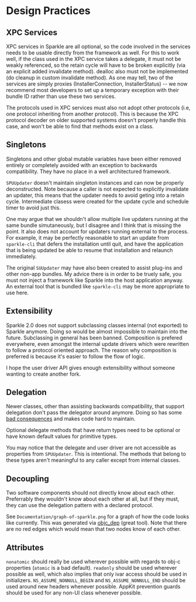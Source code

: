 # Design Practices

## XPC Services

XPC services in Sparkle are all optional, so the code involved in the services needs to be usable directly from the framework as well. For this to work well, if the class used in the XPC service takes a delegate, it must not be weakly referenced, so the retain cycle will have to be broken explicitly (via an explicit added invalidate method). dealloc also must not be implemented (do cleanup in custom invalidate method). As one may tell, two of the services are simply proxies (InstallerConnection, InstallerStatus) -- we now recommend most developers to set up a temporary exception with their bundle ID rather than use these two services.

The protocols used in XPC services must also not adopt other protocols (i.e, one protocol inheriting from another protocol). This is because the XPC protocol decoder on older supported systems doesn't properly handle this case, and won't be able to find that methods exist on a class.

## Singletons

Singletons and other global mutable variables have been either removed entirely or completely avoided with an exception to backwards compatibility. They have no place in a well architectured framework.

`SPUUpdater` doesn't maintain singleton instances and can now be properly deconstructed. Note because a caller is not expected to explicitly invalidate an updater, this means that the updater needs to avoid geting into a retain cycle. Intermediate clasess were created for the update cycle and schedule timer to avoid just this.

One may argue that we shouldn't allow multiple live updaters running at the same bundle simutaneously, but I disagree and I think that is missing the point. It also does not account for updaters running external to the process. For example, it may be perfectly reasonable to start an update from `sparkle-cli` that defers the installation until quit, and have the application that is being updated be able to resume that installation and relaunch immediately.

The original `SUUpdater` may have also been created to assist plug-ins and other non-app bundles. My advice there is in order to be truely safe, you must not inject a framework like Sparkle into the host application anyway. An external tool that is bundled like `sparkle-cli` may be more appropriate to use here.

## Extensibility

Sparkle 2.0 does not support subclassing classes internal (not exported) to Sparkle anymore. Doing so would be almost impossible to maintain into the future. Subclassing in general has been banned. Composition is prefered everywhere, even amongst the internal update drivers which were rewritten to follow a protocol oriented approach. The reason why composition is preferred is because it's easier to follow the flow of logic.

I hope the user driver API gives enough extensibility without someone wanting to create another fork.

## Delegation

Newer classes, other than assisting backwards compatibility, that support delegation don't pass the delegator around anymore. Doing so has some [bad consequences](https://zgcoder.net/ramblings/avoid-passing-the-delegator) and makes code hard to maintain. 

Optional delegate methods that have return types need to be optional or have known default values for primitive types.

You may notice that the delegate and user driver are not accessible as properties from `SPUUpdater`. This is intentional. The methods that belong to these types aren't meaningful to any caller except from internal classes.

## Decoupling

Two software components should not directly know about each other. Preferrably they wouldn't know about each other at all, but if they must, they can use the delegation pattern with a declared protocol.

See `Documentation/graph-of-sparkle.png` for a graph of how the code looks like currently. This was generated via [objc_dep](https://github.com/nst/objc_dep) (great tool). Note that there are no red edges which would mean that two nodes know of each other.

## Attributes

`nonatomic` should really be used wherever possible with regards to obj-c properties (`atomic` is a bad default). `readonly` should be used wherever possible as well, which also implies that only ivar access should be used in initializers. `NS_ASSUME_NONNULL_BEGIN` and `NS_ASSUME_NONNULL_END` should be used around new headers whenever possible. AppKit prevention guards should be used for any non-UI class whenever possible.